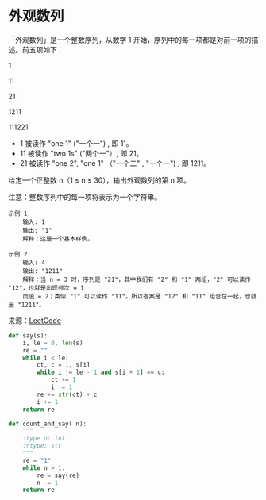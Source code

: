 # 外观数列
「外观数列」是一个整数序列，从数字 1 开始，序列中的每一项都是对前一项的描述。前五项如下：

1

11

21

1211

111221

- 1 被读作  "one 1"  ("一个一") , 即 11。
- 11 被读作 "two 1s" ("两个一"）, 即 21。
- 21 被读作 "one 2",  "one 1" （"一个二" ,  "一个一") , 即 1211。

给定一个正整数 n（1 ≤ n ≤ 30），输出外观数列的第 n 项。

注意：整数序列中的每一项将表示为一个字符串。
```
示例 1:
    输入: 1
    输出: "1"
    解释：这是一个基本样例。
    
示例 2:
    输入: 4
    输出: "1211"
    解释：当 n = 3 时，序列是 "21"，其中我们有 "2" 和 "1" 两组，"2" 可以读作 "12"，也就是出现频次 = 1 
    而值 = 2；类似 "1" 可以读作 "11"。所以答案是 "12" 和 "11" 组合在一起，也就是 "1211"。
```


来源：[LeetCode](https://leetcode-cn.com/problems/count-and-say)

```python
def say(s):
    i, le = 0, len(s)
    re = ""
    while i < le:
        ct, c = 1, s[i]
        while i != le - 1 and s[i + 1] == c:
            ct += 1
            i += 1
        re += str(ct) + c
        i += 1
    return re

def count_and_say( n):
    """
    :type n: int
    :rtype: str
    """
    re = "1"
    while n > 1:
        re = say(re)
        n -= 1
    return re
```